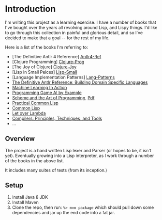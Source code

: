 # Introduction

I'm writing this project as a learning exercise.  I have a number of books
that I've bought over the years all revolving around Lisp, and Lispy things.
I'd like to go through this collection in painful and glorious detail, and so
I've decided to make that a goal -- for the rest of my life.

Here is a list of the books I'm referring to:

- [The Definitive Antlr 4 Reference] [Antlr4-Ref]
- [Clojure Programming] [Clojure-Prog]
- [The Joy of Clojure] [Clojure-Joy]
- [Lisp in Small Peices] [Lisp-Small]
- [Language Implementation Patterns] [Lang-Patterns]
- [The Definitive Antlr Reference: Building Domain Specific Languages][Building-DSLs]
- [Machine Learning In Action][Machine-Action]
- [Programming Game AI by Example][AI-Example]
- [Scheme and the Art of Programming][Scheme-Art], [Pdf][Scheme-Art-Pdf]
- [Practical Common Lisp][Practical-Lisp]
- [Common Lisp][Common-Lisp]
- [Let over Lambda][LoL]
- [Compilers: Principles, Techniques, and Tools][Compilers]
- ...


## Overview

The project is a hand written Lisp lexer and Parser (or hopes to be, it isn't
yet).  Eventually growing into a Lisp interpreter, as I work through a number
of the books in the above list.

It includes many suites of tests (from its inception.)

## Setup

1. Install Java 8 JDK
1. Install Maven
1. Clone the repo, then run: `%> mvn package` which should pull down some
dependencies and jar up the end code into a fat jar.

[Antlr4-Ref]: http://pragprog.com/book/tpantlr2/the-definitive-antlr-4-reference
[Clojure-Prog]: http://shop.oreilly.com/product/0636920013754.do
[Clojure-Joy]: http://www.manning.com/fogus2/
[Lisp-Small]: http://books.google.com/books/about/LISP_in_Small_Pieces.html?id=zxp9QgAACAAJ
[Lang-Patterns]: http://pragprog.com/book/tpdsl/language-implementation-patterns
[Building-DSLs]: http://shop.oreilly.com/product/9780978739256.do
[Machine-Action]: http://www.manning.com/pharrington/
[AI-Example]: http://books.google.com/books/about/Programming_Game_AI_by_Example.html?id=gDLpyWtFacYC
[Scheme-Art]: http://www.amazon.com/Scheme-Art-Programming-George-Springer/dp/0262192888
[Scheme-Art-Pdf]: http://www.cs.unm.edu/~williams/cs357/springer-friedman.pdf
[Practical-Lisp]: http://books.google.com/books/about/Practical_Common_Lisp.html?id=gwyZ4jdn_jMC
[Common-Lisp]: http://www.amazon.com/Common-LISP-Language-Second-Edition/dp/1555580416
[LoL]: http://letoverlambda.com/
[Compilers]: http://dragonbook.stanford.edu/
